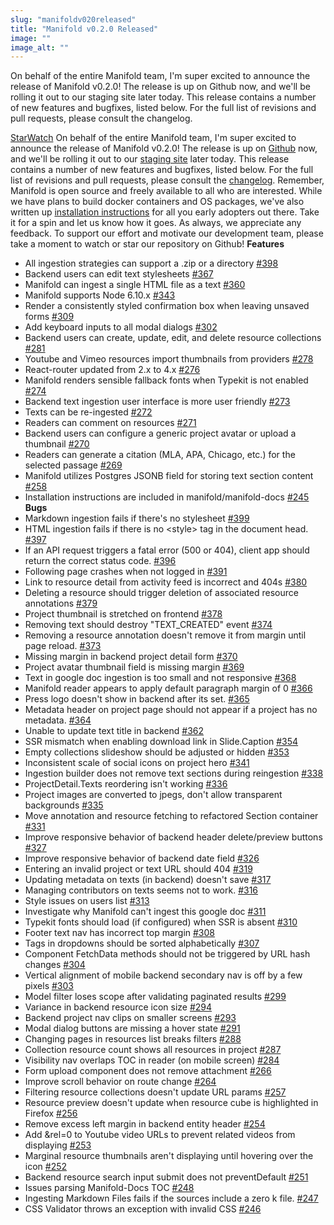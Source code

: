 ```yaml
---
slug: "manifoldv020released"
title: "Manifold v0.2.0 Released"
image: ""
image_alt: ""
---
```


On behalf of the entire Manifold team, I'm super excited to announce the release of Manifold v0.2.0! The release is up on Github now, and we'll be rolling it out to our staging site later today. This release contains a number of new features and bugfixes, listed below. For the full list of revisions and pull requests, please consult&nbsp;the changelog.



<!--truncate-->

[Star](https://github.com/ManifoldScholar/manifold)[Watch](https://github.com/ManifoldScholar/manifold/subscription)<script async="" defer src="https://buttons.github.io/buttons.js"></script> On behalf of the entire Manifold team, I'm super excited to announce the release of Manifold v0.2.0! The release is up on [Github](https://github.com/ManifoldScholar/manifold/tree/v0.2.0) now, and we'll be rolling it out to our [staging site](http://staging.manifoldapp.org) later today. This release contains a number of new features and bugfixes, listed below. For the full list of revisions and pull requests, please consult&nbsp;the [changelog](https://github.com/ManifoldScholar/manifold/blob/v0.2.0/CHANGELOG.md). Remember, Manifold is open source and freely available to all who are interested. While we have plans to build docker containers and OS packages, we've also written up [installation instructions](https://github.com/ManifoldScholar/manifold-docs/blob/master/developers/installation/development.md) for all you early adopters out there. Take it for a spin and let us know how it goes. As always, we appreciate any feedback. To support our effort and motivate our development team, please take a moment to watch or star our repository on Github! **Features**
- All ingestion strategies can support a .zip or a directory [#398](https://github.com/ManifoldScholar/manifold/issues/398)
- Backend users can edit text stylesheets [#367](https://github.com/ManifoldScholar/manifold/issues/367)
- Manifold can ingest a single HTML file as a text [#360](https://github.com/ManifoldScholar/manifold/issues/360)
- Manifold supports Node 6.10.x [#343](https://github.com/ManifoldScholar/manifold/issues/343)
- Render a consistently styled confirmation box when leaving unsaved forms [#309](https://github.com/ManifoldScholar/manifold/issues/309)
- Add keyboard inputs to all modal dialogs [#302](https://github.com/ManifoldScholar/manifold/issues/302)
- Backend users can create, update, edit, and delete resource collections [#281](https://github.com/ManifoldScholar/manifold/issues/281)
- Youtube and Vimeo resources import thumbnails from providers [#278](https://github.com/ManifoldScholar/manifold/issues/278)
- React-router updated from 2.x to 4.x [#276](https://github.com/ManifoldScholar/manifold/issues/276)
- Manifold renders sensible fallback fonts when Typekit is not enabled [#274](https://github.com/ManifoldScholar/manifold/issues/274)
- Backend text ingestion user interface is more user friendly [#273](https://github.com/ManifoldScholar/manifold/issues/273)
- Texts can be re-ingested [#272](https://github.com/ManifoldScholar/manifold/issues/272)
- Readers can comment on resources [#271](https://github.com/ManifoldScholar/manifold/issues/271)
- Backend users can configure a generic project avatar or upload a thumbnail [#270](https://github.com/ManifoldScholar/manifold/issues/270)
- Readers can generate a citation (MLA, APA, Chicago, etc.) for the selected passage [#269](https://github.com/ManifoldScholar/manifold/issues/269)
- Manifold utilizes Postgres JSONB field for storing text section content [#258](https://github.com/ManifoldScholar/manifold/issues/258)
- Installation instructions are included in manifold/manifold-docs [#245](https://github.com/ManifoldScholar/manifold/issues/245)
**Bugs**
- Markdown ingestion fails if there's no stylesheet [#399](https://github.com/ManifoldScholar/manifold/issues/399)
- HTML ingestion fails if there is no \<style\> tag in the document head. [#397](https://github.com/ManifoldScholar/manifold/issues/397)
- If an API request triggers a fatal error (500 or 404), client app should return the correct status code. [#396](https://github.com/ManifoldScholar/manifold/issues/396)
- Following page crashes when not logged in [#391](https://github.com/ManifoldScholar/manifold/issues/391)
- Link to resource detail from activity feed is incorrect and 404s [#380](https://github.com/ManifoldScholar/manifold/issues/380)
- Deleting a resource should trigger deletion of associated resource annotations [#379](https://github.com/ManifoldScholar/manifold/issues/379)
- Project thumbnail is stretched on frontend [#378](https://github.com/ManifoldScholar/manifold/issues/378)
- Removing text should destroy "TEXT\_CREATED" event [#374](https://github.com/ManifoldScholar/manifold/issues/374)
- Removing a resource annotation doesn't remove it from margin until page reload. [#373](https://github.com/ManifoldScholar/manifold/issues/373)
- Missing margin in backend project detail form [#370](https://github.com/ManifoldScholar/manifold/issues/370)
- Project avatar thumbnail field is missing margin [#369](https://github.com/ManifoldScholar/manifold/issues/369)
- Text in google doc ingestion is too small and not responsive [#368](https://github.com/ManifoldScholar/manifold/issues/368)
- Manifold reader appears to apply default paragraph margin of 0 [#366](https://github.com/ManifoldScholar/manifold/issues/366)
- Press logo doesn't show in backend after its set. [#365](https://github.com/ManifoldScholar/manifold/issues/365)
- Metadata header on project page should not appear if a project has no metadata. [#364](https://github.com/ManifoldScholar/manifold/issues/364)
- Unable to update text title in backend [#362](https://github.com/ManifoldScholar/manifold/issues/362)
- SSR mismatch when enabling download link in Slide.Caption [#354](https://github.com/ManifoldScholar/manifold/issues/354)
- Empty collections slideshow should be adjusted or hidden [#353](https://github.com/ManifoldScholar/manifold/issues/353)
- Inconsistent scale of social icons on project hero [#341](https://github.com/ManifoldScholar/manifold/issues/341)
- Ingestion builder does not remove text sections during reingestion [#338](https://github.com/ManifoldScholar/manifold/issues/338)
- ProjectDetail.Texts reordering isn't working [#336](https://github.com/ManifoldScholar/manifold/issues/336)
- Project images are converted to jpegs, don't allow transparent backgrounds [#335](https://github.com/ManifoldScholar/manifold/issues/335)
- Move annotation and resource fetching to refactored Section container [#331](https://github.com/ManifoldScholar/manifold/issues/331)
- Improve responsive behavior of backend header delete/preview buttons [#327](https://github.com/ManifoldScholar/manifold/issues/327)
- Improve responsive behavior of backend date field [#326](https://github.com/ManifoldScholar/manifold/issues/326)
- Entering an invalid project or text URL should 404 [#319](https://github.com/ManifoldScholar/manifold/issues/319)
- Updating metadata on texts (in backend) doesn't save [#317](https://github.com/ManifoldScholar/manifold/issues/317)
- Managing contributors on texts seems not to work. [#316](https://github.com/ManifoldScholar/manifold/issues/316)
- Style issues on users list [#313](https://github.com/ManifoldScholar/manifold/issues/313)
- Investigate why Manifold can't ingest this google doc [#311](https://github.com/ManifoldScholar/manifold/issues/311)
- Typekit fonts should load (if configured) when SSR is absent [#310](https://github.com/ManifoldScholar/manifold/issues/310)
- Footer text nav has incorrect top margin [#308](https://github.com/ManifoldScholar/manifold/issues/308)
- Tags in dropdowns should be sorted alphabetically [#307](https://github.com/ManifoldScholar/manifold/issues/307)
- Component FetchData methods should not be triggered by URL hash changes [#304](https://github.com/ManifoldScholar/manifold/issues/304)
- Vertical alignment of mobile backend secondary nav is off by a few pixels [#303](https://github.com/ManifoldScholar/manifold/issues/303)
- Model filter loses scope after validating paginated results [#299](https://github.com/ManifoldScholar/manifold/issues/299)
- Variance in backend resource icon size [#294](https://github.com/ManifoldScholar/manifold/issues/294)
- Backend project nav clips on smaller screens [#293](https://github.com/ManifoldScholar/manifold/issues/293)
- Modal dialog buttons are missing a hover state [#291](https://github.com/ManifoldScholar/manifold/issues/291)
- Changing pages in resources list breaks filters [#288](https://github.com/ManifoldScholar/manifold/issues/288)
- Collection resource count shows all resources in project [#287](https://github.com/ManifoldScholar/manifold/issues/287)
- Visibility nav overlaps TOC in reader (on mobile screen) [#284](https://github.com/ManifoldScholar/manifold/issues/284)
- Form upload component does not remove attachment [#266](https://github.com/ManifoldScholar/manifold/issues/266)
- Improve scroll behavior on route change [#264](https://github.com/ManifoldScholar/manifold/issues/264)
- Filtering resource collections doesn't update URL params [#257](https://github.com/ManifoldScholar/manifold/issues/257)
- Resource preview doesn't update when resource cube is highlighted in Firefox [#256](https://github.com/ManifoldScholar/manifold/issues/256)
- Remove excess left margin in backend entity header [#254](https://github.com/ManifoldScholar/manifold/issues/254)
- Add &rel=0 to Youtube video URLs to prevent related videos from displaying [#253](https://github.com/ManifoldScholar/manifold/issues/253)
- Marginal resource thumbnails aren't displaying until hovering over the icon [#252](https://github.com/ManifoldScholar/manifold/issues/252)
- Backend resource search input submit does not preventDefault [#251](https://github.com/ManifoldScholar/manifold/issues/251)
- Issues parsing Manifold-Docs TOC [#248](https://github.com/ManifoldScholar/manifold/issues/248)
- Ingesting Markdown Files fails if the sources include a zero k file. [#247](https://github.com/ManifoldScholar/manifold/issues/247)
- CSS Validator throws an exception with invalid CSS [#246](https://github.com/ManifoldScholar/manifold/issues/246)


